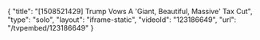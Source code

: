 {
    "title": "[1508521429] Trump Vows A 'Giant, Beautiful, Massive' Tax Cut",
    "type": "solo",
    "layout": "iframe-static",
    "videoId": "123186649",
    "url": "\/tvpembed\/123186649"
}